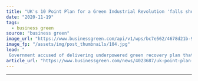 ```yaml
---
title: "UK's 10 Point Plan for a Green Industrial Revolution 'falls short' on CO2 goals, official figures show"
date: "2020-11-19"
tags: 
  - business green
source: "business green"
image_url: "https://www.businessgreen.com/api/v1/wps/bc7e562/4678d21b-9156-45e5-a4e7-84b9fdb40136/4/Aerial-photo-of-Able-Seaton-port-where-marshaling-harbour-activities-for-the-world-s-biggest-offshore-wind-farm-185x114.jpg"
image_fp: "/assets/img/post_thumbnails/104.jpg"
lead: "
 Government accused of delivering underpowered green recovery plan that only delivers half of CO2 cuts required over coming decade ..."
article_url: "https://www.businessgreen.com/news/4023687/uk-point-plan-green-industrial-revolution-falls-short-co2-goals-official-figures-show"
---
```


---
